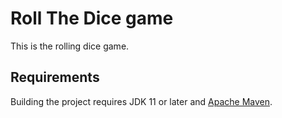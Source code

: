 # Roll The Dice game

This is the rolling dice game.

## Requirements

Building the project requires JDK 11 or later and [Apache Maven](https://maven.apache.org/).